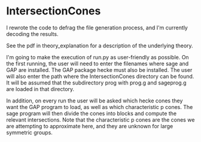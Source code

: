 # IntersectionCones

I rewrote the code to defrag the file generation process, and I'm currently decoding the results.

See the pdf in theory\_explanation for a description of the underlying theory.

I'm going to make the execution of run.py as user-friendly as possible. On the first running, the user will need to enter the filenames where sage and GAP are installed. The GAP package hecke must also be installed. The user will also enter the path where the IntersectionCones directory can be found. It will be assumed that the subdirectory prog with prog.g and sageprog.g are loaded in that directory.

In addition, on every run the user will be asked which hecke cones they want the GAP program to load, as well as which characteristic p cones. The sage program will then divide the cones into blocks and compute the relevant intersections. Note that the characteristic p cones are the cones we are attempting to approximate here, and they are unknown for large symmetric groups.
